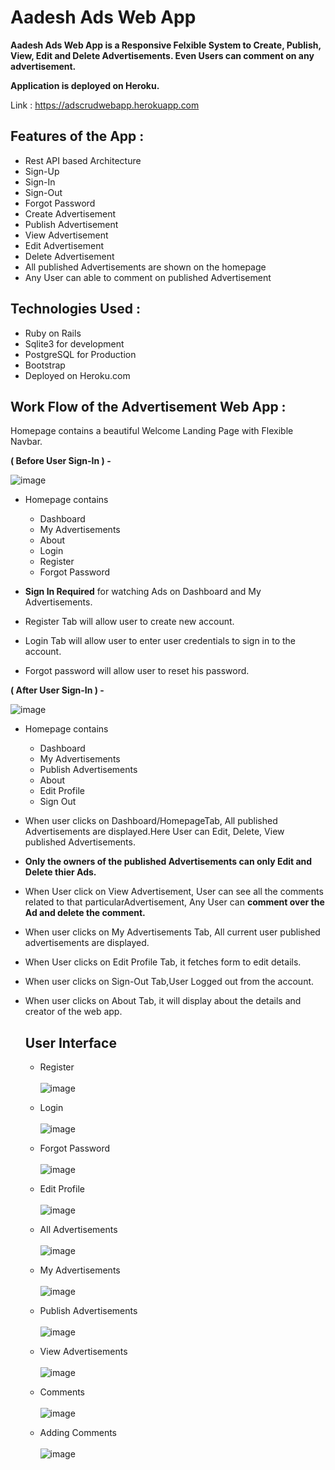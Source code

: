 # Aadesh Ads Web App

**Aadesh Ads Web App is a Responsive Felxible System to Create, Publish, View, Edit and Delete Advertisements. Even Users can comment on any advertisement.**

**Application is deployed on Heroku.**

Link : https://adscrudwebapp.herokuapp.com

## Features of the App :

* Rest API based Architecture
* Sign-Up 
* Sign-In 
* Sign-Out 
* Forgot Password
* Create Advertisement 
* Publish Advertisement 
* View Advertisement
* Edit Advertisement
* Delete Advertisement
* All published Advertisements are shown on the homepage
* Any User can able to comment on published Advertisement
 
## Technologies Used : 

* Ruby on Rails
* Sqlite3 for development
* PostgreSQL for Production
* Bootstrap
* Deployed on Heroku.com

## Work Flow of the Advertisement Web App :

Homepage contains a beautiful Welcome Landing Page with Flexible Navbar.



**( Before User Sign-In ) -**

![image](https://user-images.githubusercontent.com/61902161/138826737-246bd06e-8a71-4c97-9387-23d5c711d261.png)

- Homepage contains
  - Dashboard
  - My Advertisements
  - About
  - Login
  - Register
  - Forgot Password
 
- **Sign In Required** for watching Ads on Dashboard and My Advertisements.
- Register Tab will allow user to create new account.
- Login Tab will allow user to enter user credentials to sign in to the account.
- Forgot password will allow user to reset his password.



**( After User Sign-In ) -**

![image](https://user-images.githubusercontent.com/61902161/138827536-64ac5ce4-0672-4084-9453-f4e88870cf5b.png)

- Homepage contains
  - Dashboard
  - My Advertisements
  - Publish Advertisements
  - About
  - Edit Profile
  - Sign Out

- When user clicks on Dashboard/HomepageTab, All published Advertisements are displayed.Here User can Edit, Delete, View published Advertisements.
- **Only the owners of the published Advertisements can only Edit and Delete thier Ads.**
- When User click on View Advertisement, User can see all the comments related to that particularAdvertisement, Any User can **comment over the Ad and delete the comment.**
- When user clicks on My Advertisements Tab, All current user published advertisements are displayed.
- When User clicks on Edit Profile Tab, it fetches form to edit details.
- When user clicks on Sign-Out Tab,User Logged out from the account.
- When user clicks on About Tab, it will display about the details and creator of the web app.

  ## User Interface 
  
  * Register\
    \
    ![image](https://user-images.githubusercontent.com/61902161/138829152-d3b682f1-3c6d-4ec7-8553-f2c9bf065d9c.png)
 
  * Login\
    \
    ![image](https://user-images.githubusercontent.com/61902161/138829256-ab717b23-e90c-4c0e-8088-88079e9ce270.png)

  * Forgot Password\
    \
    ![image](https://user-images.githubusercontent.com/61902161/138829327-df5130fe-d351-4b8a-9912-7a9c5d3014b8.png)

  * Edit Profile\
    \
    ![image](https://user-images.githubusercontent.com/61902161/138829686-acf65d1f-c19b-4ebe-9c6b-eac488ae2b53.png)

  * All Advertisements\
    \
    ![image](https://user-images.githubusercontent.com/61902161/138829815-aae037ef-97de-4d53-8f67-750e992ece81.png)

  * My Advertisements\
    \
    ![image](https://user-images.githubusercontent.com/61902161/138829446-b1282832-c166-4811-a1dd-4760ea91ae19.png)
    
  * Publish Advertisements\
    \
    ![image](https://user-images.githubusercontent.com/61902161/138829581-6073b7ff-653f-4ede-ae82-0f6bc6ae1ff1.png)

  * View Advertisements\
    \
    ![image](https://user-images.githubusercontent.com/61902161/138829948-cd673370-8637-406c-ac24-561c9fd76e42.png)

  * Comments\
    \
    ![image](https://user-images.githubusercontent.com/61902161/138830137-ccbb3717-ee06-4d40-b04a-9258200156b1.png)

  * Adding Comments\
    \
    ![image](https://user-images.githubusercontent.com/61902161/138830196-b2eb222a-8c92-4cea-93f9-3b247841ca49.png)











